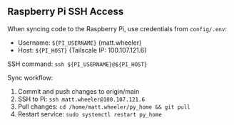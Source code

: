 ## Raspberry Pi SSH Access

When syncing code to the Raspberry Pi, use credentials from `config/.env`:
- Username: `${PI_USERNAME}` (matt.wheeler)
- Host: `${PI_HOST}` (Tailscale IP: 100.107.121.6)

SSH command: `ssh ${PI_USERNAME}@${PI_HOST}`

Sync workflow:
1. Commit and push changes to origin/main
2. SSH to Pi: `ssh matt.wheeler@100.107.121.6`
3. Pull changes: `cd /home/matt.wheeler/py_home && git pull`
4. Restart service: `sudo systemctl restart py_home`